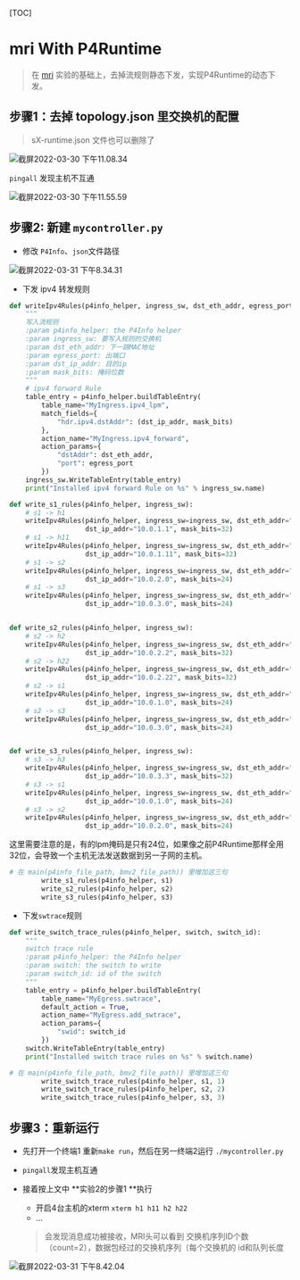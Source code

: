 [TOC]

# mri With P4Runtime

> 在 [mri](https://github.com/p4lang/tutorials/tree/master/exercises/mri) 实验的基础上，去掉流规则静态下发，实现P4Runtime的动态下发。

## 步骤1：去掉 topology.json 里交换机的配置

>  sX-runtime.json 文件也可以删除了

![截屏2022-03-30 下午11.08.34](https://tva1.sinaimg.cn/large/e6c9d24ely1h0sb8mc5lkj20tk0ctmyx.jpg)



`pingall` 发现主机不互通

![截屏2022-03-30 下午11.55.59](https://tva1.sinaimg.cn/large/e6c9d24ely1h0sclato3hj20si08vq3e.jpg)



## 步骤2: 新建 `mycontroller.py`

- 修改 `P4Info`、`json`文件路径

![截屏2022-03-31 下午8.34.31](https://tva1.sinaimg.cn/large/e6c9d24ely1h0tce82nfsj20nj05y752.jpg)

- 下发 ipv4 转发规则

```python
def writeIpv4Rules(p4info_helper, ingress_sw, dst_eth_addr, egress_port, dst_ip_addr, mask_bits):
    """
    写入流规则
    :param p4info_helper: the P4Info helper
    :param ingress_sw: 要写入规则的交换机
    :param dst_eth_addr: 下一跳MAC地址
    :param egress_port: 出端口
    :param dst_ip_addr: 目的ip
    :param mask_bits: 掩码位数
    """
    # ipv4 forward Rule
    table_entry = p4info_helper.buildTableEntry(
        table_name="MyIngress.ipv4_lpm",
        match_fields={
            "hdr.ipv4.dstAddr": (dst_ip_addr, mask_bits)
        },
        action_name="MyIngress.ipv4_forward",
        action_params={
            "dstAddr": dst_eth_addr,
            "port": egress_port
        })
    ingress_sw.WriteTableEntry(table_entry)
    print("Installed ipv4 forward Rule on %s" % ingress_sw.name)
```

 

```python
def write_s1_rules(p4info_helper, ingress_sw):
    # s1 -> h1
    writeIpv4Rules(p4info_helper, ingress_sw=ingress_sw, dst_eth_addr="08:00:00:00:01:01", egress_port=2,
                   dst_ip_addr="10.0.1.1", mask_bits=32)
    # s1 -> h11
    writeIpv4Rules(p4info_helper, ingress_sw=ingress_sw, dst_eth_addr="08:00:00:00:01:11", egress_port=1,
                   dst_ip_addr="10.0.1.11", mask_bits=32)
    # s1 -> s2
    writeIpv4Rules(p4info_helper, ingress_sw=ingress_sw, dst_eth_addr="08:00:00:00:02:00", egress_port=3,
                   dst_ip_addr="10.0.2.0", mask_bits=24)
    # s1 -> s3
    writeIpv4Rules(p4info_helper, ingress_sw=ingress_sw, dst_eth_addr="08:00:00:00:03:00", egress_port=4,
                   dst_ip_addr="10.0.3.0", mask_bits=24)


def write_s2_rules(p4info_helper, ingress_sw):
    # s2 -> h2
    writeIpv4Rules(p4info_helper, ingress_sw=ingress_sw, dst_eth_addr="08:00:00:00:02:02", egress_port=2,
                   dst_ip_addr="10.0.2.2", mask_bits=32)
    # s2 -> h22
    writeIpv4Rules(p4info_helper, ingress_sw=ingress_sw, dst_eth_addr="08:00:00:00:02:22", egress_port=1,
                   dst_ip_addr="10.0.2.22", mask_bits=32)
    # s2 -> s1
    writeIpv4Rules(p4info_helper, ingress_sw=ingress_sw, dst_eth_addr="08:00:00:00:01:00", egress_port=3,
                   dst_ip_addr="10.0.1.0", mask_bits=24)
    # s2 -> s3
    writeIpv4Rules(p4info_helper, ingress_sw=ingress_sw, dst_eth_addr="08:00:00:00:03:00", egress_port=4,
                   dst_ip_addr="10.0.3.0", mask_bits=24)


def write_s3_rules(p4info_helper, ingress_sw):
    # s3 -> h3
    writeIpv4Rules(p4info_helper, ingress_sw=ingress_sw, dst_eth_addr="08:00:00:00:03:03", egress_port=1,
                   dst_ip_addr="10.0.3.3", mask_bits=32)
    # s3 -> s1
    writeIpv4Rules(p4info_helper, ingress_sw=ingress_sw, dst_eth_addr="08:00:00:00:01:00", egress_port=2,
                   dst_ip_addr="10.0.1.0", mask_bits=24)
    # s3 -> s2
    writeIpv4Rules(p4info_helper, ingress_sw=ingress_sw, dst_eth_addr="08:00:00:00:02:00", egress_port=3,
                   dst_ip_addr="10.0.2.0", mask_bits=24)
```

这里需要注意的是，有的lpm掩码是只有24位，如果像之前P4Runtime那样全用32位，会导致一个主机无法发送数据到另一子网的主机。

```python
# 在 main(p4info_file_path, bmv2_file_path)) 里增加这三句
		write_s1_rules(p4info_helper, s1)
        write_s2_rules(p4info_helper, s2)
        write_s3_rules(p4info_helper, s3)
```

- 下发`swtrace`规则

```python
def write_switch_trace_rules(p4info_helper, switch, switch_id):
    """
    switch trace rule
    :param p4info_helper: the P4Info helper
    :param switch: the switch to write
    :param switch_id: id of the switch
    """
    table_entry = p4info_helper.buildTableEntry(
        table_name="MyEgress.swtrace",
        default_action = True,
        action_name="MyEgress.add_swtrace",
        action_params={
            "swid": switch_id
        })
    switch.WriteTableEntry(table_entry)
    print("Installed switch trace rules on %s" % switch.name)
```

```python
# 在 main(p4info_file_path, bmv2_file_path)) 里增加这三句
		write_switch_trace_rules(p4info_helper, s1, 1)
        write_switch_trace_rules(p4info_helper, s2, 2)
        write_switch_trace_rules(p4info_helper, s3, 3)
```



## 步骤3：重新运行

- 先打开一个终端1 重新`make run`，然后在另一终端2运行 `./mycontroller.py`

- `pingall`发现主机互通

- 接着按上文中 **实验2的步骤1 **执行

  - 开启4台主机的xterm  `xterm h1 h11 h2 h22`
  - ...

  > 会发现消息成功被接收，MRI头可以看到 交换机序列ID个数（count=2），数据包经过的交换机序列（每个交换机的 id和队列长度

![截屏2022-03-31 下午8.42.04](https://tva1.sinaimg.cn/large/e6c9d24ely1h0tcm4aiqaj20mx0g6q3z.jpg)

